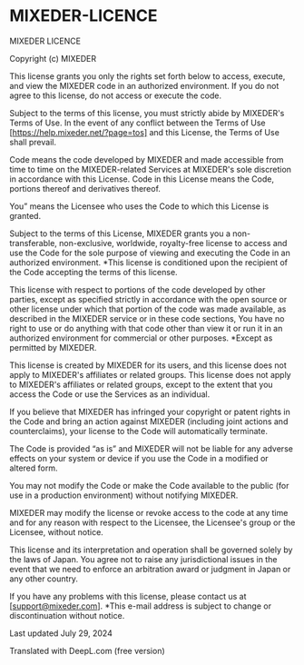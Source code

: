 # MIXEDER-LICENCE


MIXEDER LICENCE

Copyright (c) MIXEDER

This license grants you only the rights set forth below to access, execute, and view the MIXEDER code in an authorized environment. If you do not agree to this license, do not access or execute the code.

Subject to the terms of this license, you must strictly abide by MIXEDER's Terms of Use. In the event of any conflict between the Terms of Use [https://help.mixeder.net/?page=tos] and this License, the Terms of Use shall prevail.


Code means the code developed by MIXEDER and made accessible from time to time on the MIXEDER-related Services at MIXEDER's sole discretion in accordance with this License. Code in this License means the Code, portions thereof and derivatives thereof.


You” means the Licensee who uses the Code to which this License is granted.

Subject to the terms of this License, MIXEDER grants you a non-transferable, non-exclusive, worldwide, royalty-free license to access and use the Code for the sole purpose of viewing and executing the Code in an authorized environment. *This license is conditioned upon the recipient of the Code accepting the terms of this license.


This license with respect to portions of the code developed by other parties, except as specified strictly in accordance with the open source or other license under which that portion of the code was made available, as described in the MIXEDER service or in these code sections, You have no right to use or do anything with that code other than view it or run it in an authorized environment for commercial or other purposes. *Except as permitted by MIXEDER.



This license is created by MIXEDER for its users, and this license does not apply to MIXEDER's affiliates or related groups. This license does not apply to MIXEDER's affiliates or related groups, except to the extent that you access the Code or use the Services as an individual.

If you believe that MIXEDER has infringed your copyright or patent rights in the Code and bring an action against MIXEDER (including joint actions and counterclaims), your license to the Code will automatically terminate.

The Code is provided “as is” and MIXEDER will not be liable for any adverse effects on your system or device if you use the Code in a modified or altered form.

You may not modify the Code or make the Code available to the public (for use in a production environment) without notifying MIXEDER.

MIXEDER may modify the license or revoke access to the code at any time and for any reason with respect to the Licensee, the Licensee's group or the Licensee, without notice.

This license and its interpretation and operation shall be governed solely by the laws of Japan. You agree not to raise any jurisdictional issues in the event that we need to enforce an arbitration award or judgment in Japan or any other country.

If you have any problems with this license, please contact us at [support@mixeder.com]. *This e-mail address is subject to change or discontinuation without notice.

Last updated July 29, 2024



Translated with DeepL.com (free version)
